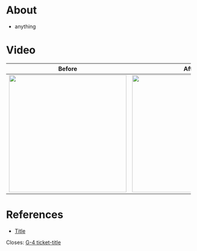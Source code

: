 # About
- anything

# Video
| Before | After |
|--------|-------|
| <img src="" width="320"> | <img src="" width="320"> |

# References
- [Title](link)

Closes: [G-4 ticket-title](https://ticket-url)